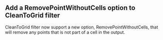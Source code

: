 ## Add a RemovePointWithoutCells option to CleanToGrid filter

CleanToGrid filter now support a new option, RemovePointWithoutCells, that
will remove any points that is not part of a cell in the output.
